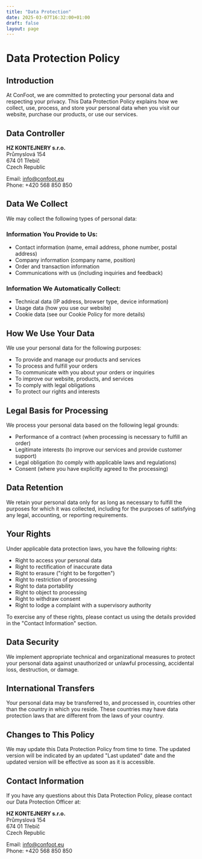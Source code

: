 ```yaml
---
title: "Data Protection"
date: 2025-03-07T16:32:00+01:00
draft: false
layout: page
---
```


# Data Protection Policy

## Introduction

At ConFoot, we are committed to protecting your personal data and respecting your privacy. This Data Protection Policy explains how we collect, use, process, and store your personal data when you visit our website, purchase our products, or use our services.

## Data Controller

**HZ KONTEJNERY s.r.o.**  
Průmyslová 154  
674 01 Třebíč  
Czech Republic

Email: info@confoot.eu  
Phone: +420 568 850 850

## Data We Collect

We may collect the following types of personal data:

### Information You Provide to Us:
- Contact information (name, email address, phone number, postal address)
- Company information (company name, position)
- Order and transaction information
- Communications with us (including inquiries and feedback)

### Information We Automatically Collect:
- Technical data (IP address, browser type, device information)
- Usage data (how you use our website)
- Cookie data (see our Cookie Policy for more details)

## How We Use Your Data

We use your personal data for the following purposes:

- To provide and manage our products and services
- To process and fulfill your orders
- To communicate with you about your orders or inquiries
- To improve our website, products, and services
- To comply with legal obligations
- To protect our rights and interests

## Legal Basis for Processing

We process your personal data based on the following legal grounds:

- Performance of a contract (when processing is necessary to fulfill an order)
- Legitimate interests (to improve our services and provide customer support)
- Legal obligation (to comply with applicable laws and regulations)
- Consent (where you have explicitly agreed to the processing)

## Data Retention

We retain your personal data only for as long as necessary to fulfill the purposes for which it was collected, including for the purposes of satisfying any legal, accounting, or reporting requirements.

## Your Rights

Under applicable data protection laws, you have the following rights:

- Right to access your personal data
- Right to rectification of inaccurate data
- Right to erasure ("right to be forgotten")
- Right to restriction of processing
- Right to data portability
- Right to object to processing
- Right to withdraw consent
- Right to lodge a complaint with a supervisory authority

To exercise any of these rights, please contact us using the details provided in the "Contact Information" section.

## Data Security

We implement appropriate technical and organizational measures to protect your personal data against unauthorized or unlawful processing, accidental loss, destruction, or damage.

## International Transfers

Your personal data may be transferred to, and processed in, countries other than the country in which you reside. These countries may have data protection laws that are different from the laws of your country.

## Changes to This Policy

We may update this Data Protection Policy from time to time. The updated version will be indicated by an updated "Last updated" date and the updated version will be effective as soon as it is accessible.

## Contact Information

If you have any questions about this Data Protection Policy, please contact our Data Protection Officer at:

**HZ KONTEJNERY s.r.o.**  
Průmyslová 154  
674 01 Třebíč  
Czech Republic

Email: info@confoot.eu  
Phone: +420 568 850 850